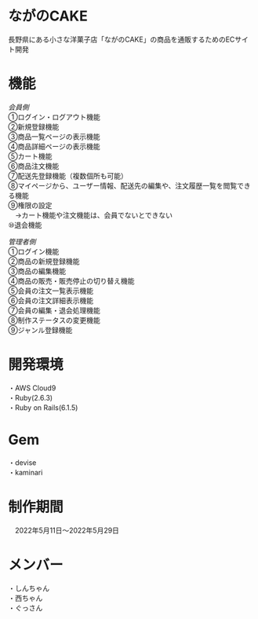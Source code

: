 # ながのCAKE  
長野県にある小さな洋菓子店「ながのCAKE」の商品を通販するためのECサイト開発  
  
# 機能  
_会員側_   
   ①ログイン・ログアウト機能  
   ②新規登録機能  
   ③商品一覧ページの表示機能  
   ④商品詳細ページの表示機能  
   ⑤カート機能  
   ⑥商品注文機能  
   ⑦配送先登録機能（複数個所も可能）  
   ⑧マイページから、ユーザー情報、配送先の編集や、注文履歴一覧を閲覧できる機能  
   ⑨権限の設定  
   　→カート機能や注文機能は、会員でないとできない  
   ⑩退会機能  
  
_管理者側_  
   ①ログイン機能  
   ②商品の新規登録機能  
   ③商品の編集機能  
   ④商品の販売・販売停止の切り替え機能  
   ⑤会員の注文一覧表示機能  
   ⑥会員の注文詳細表示機能  
   ⑦会員の編集・退会処理機能  
   ⑧制作ステータスの変更機能  
   ⑨ジャンル登録機能  
     
# 開発環境  
 ・AWS Cloud9  
 ・Ruby(2.6.3)  
 ・Ruby on Rails(6.1.5)  
  
# Gem  
 ・devise  
 ・kaminari  
  
# 制作期間  
　2022年5月11日～2022年5月29日  
   
# メンバー  
 ・しんちゃん  
 ・西ちゃん  
 ・ぐっさん  
